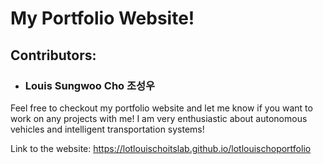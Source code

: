 # My Portfolio Website!
## Contributors:
- ### Louis Sungwoo Cho 조성우

Feel free to checkout my portfolio website and let me know if you want to work on any projects with me! I am very enthusiastic about autonomous vehicles and intelligent transportation systems!

Link to the website: https://lotlouischoitslab.github.io/lotlouischoportfolio


